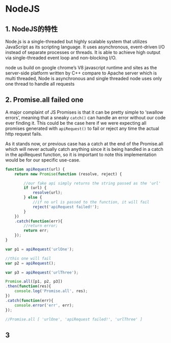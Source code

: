 # NodeJS

## 1. NodeJS的特性

Node.js is a single-threaded but highly scalable system that utilizes JavaScript as its scripting language. It uses asynchronous, event-driven I/O instead of separate processes or threads. It is able to achieve high output via single-threaded event loop and non-blocking I/O.  


node us build on google chrome’s V8 javascript runtime and sites as the server-side platform written by C++ compare to Apache server which is multi threaded, Node is asynchronous and single threaded node uses only one thread to handle all requests

## 2. Promise.all failed one 

A major complaint of JS Promises is that it can be pretty simple to ‘swallow errors’, meaning that a sneaky `catch()` can handle an error without our code ever finding it. This could be the case here if we were expecting all promises generated with `apiRequest()` to fail or reject any time the actual http request fails.

As it stands now, or previous case has a catch at the end of the Promise.all which will never actually catch anything since it is being handled in a catch in the apiRequest function, so it is important to note this implementation would be for our specific use-case.



```javascript
function apiRequest(url) {
    return new Promise(function (resolve, reject) {

        //our fake api simply returns the string passed as the 'url'
        if (url) {
            resolve(url);
        } else {
            //if no url is passed to the function, it will fail
            reject('apiRequest failed!');
        }
    })
    .catch(function(err){
        //return error;
        return err;
    });
}

var p1 = apiRequest('urlOne');

//this one will fail
var p2 = apiRequest();

var p3 = apiRequest('urlThree');

Promise.all([p1, p2, p3])
.then(function(res){
    console.log('Promise.all', res);
})
.catch(function(err){
    console.error('err', err);
});

//Promise.all [ 'urlOne', 'apiRequest failed!', 'urlThree' ]
```

## 3



